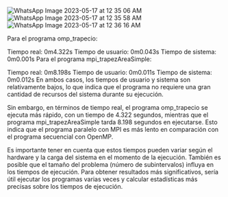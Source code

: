 ![WhatsApp Image 2023-05-17 at 12 35 06 AM](https://github.com/SC3UIS/IntroPP2182032/assets/46767951/dbcb4031-7052-44e3-bdb2-412885d9a602)
![WhatsApp Image 2023-05-17 at 12 35 58 AM](https://github.com/SC3UIS/IntroPP2182032/assets/46767951/88e95dc5-f4da-4ff5-b6b1-c61a5a4279c3)
![WhatsApp Image 2023-05-17 at 12 36 16 AM](https://github.com/SC3UIS/IntroPP2182032/assets/46767951/598c0d19-8c2b-4487-99ef-c53b312805dc)


Para el programa omp_trapecio:

Tiempo real: 0m4.322s
Tiempo de usuario: 0m0.043s
Tiempo de sistema: 0m0.001s
Para el programa mpi_trapezAreaSimple:

Tiempo real: 0m8.198s
Tiempo de usuario: 0m0.011s
Tiempo de sistema: 0m0.012s
En ambos casos, los tiempos de usuario y sistema son relativamente bajos, lo que indica que el programa no requiere una gran cantidad de recursos del sistema durante su ejecución.

Sin embargo, en términos de tiempo real, el programa omp_trapecio se ejecuta más rápido, con un tiempo de 4.322 segundos, mientras que el programa mpi_trapezAreaSimple tarda 8.198 segundos en ejecutarse. Esto indica que el programa paralelo con MPI es más lento en comparación con el programa secuencial con OpenMP.

Es importante tener en cuenta que estos tiempos pueden variar según el hardware y la carga del sistema en el momento de la ejecución. También es posible que el tamaño del problema (número de subintervalos) influya en los tiempos de ejecución. Para obtener resultados más significativos, sería útil ejecutar los programas varias veces y calcular estadísticas más precisas sobre los tiempos de ejecución.

